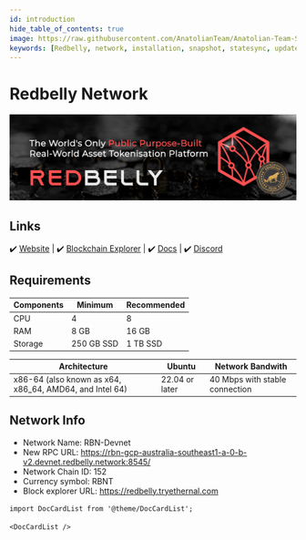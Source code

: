 ```yaml
---
id: introduction
hide_table_of_contents: true
image: https://raw.githubusercontent.com/AnatolianTeam/Anatolian-Team-Services/main/docs/Testnet/redbelly/img/Redbelly-Service-Cover.jpg
keywords: [Redbelly, network, installation, snapshot, statesync, update]
---
```

# Redbelly Network 

![Redbelly](./img/Redbelly-Service.jpg) 

## Links
 ✔️ [Website](https://www.redbelly.network) |
 ✔️ [Blockchain Explorer](https://explorer.devnet.redbelly.network/overview) |
 ✔️ [Docs](https://vine.redbelly.network/start-building) |
 ✔️ [Discord](https://discord.gg/redbelly)

## Requirements

| Components | Minimum | **Recommended** |
| ------------ | ------------ | ------------ |
| CPU |	4 | 8 |
| RAM	| 8 GB | 16 GB |
| Storage | 250 GB SSD | 1 TB SSD |

| Architecture | Ubuntu | Network Bandwith | 
| ------------ | ------------ | ------------ | 
| x86-64 (also known as x64, x86_64, AMD64, and Intel 64)| 22.04 or later | 40 Mbps with stable connection  |

## Network Info 
* Network Name: RBN-Devnet
* New RPC URL: https://rbn-gcp-australia-southeast1-a-0-b-v2.devnet.redbelly.network:8545/
* Network Chain ID: 152
* Currency symbol: RBNT
* Block explorer URL: https://redbelly.tryethernal.com

```mdx-code-block
import DocCardList from '@theme/DocCardList';

<DocCardList />
```
